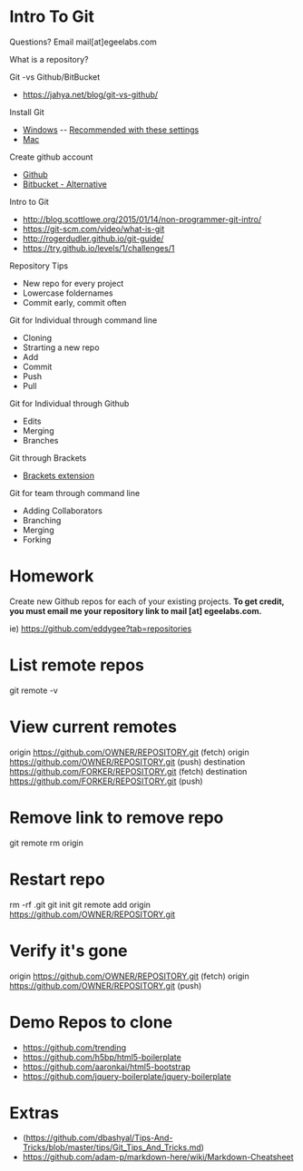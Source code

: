 # Intro To Git


Questions? Email mail[at]egeelabs.com

What is a repository?

Git -vs Github/BitBucket
- https://jahya.net/blog/git-vs-github/


Install Git
- [Windows](https://git-for-windows.github.io/)
-- [Recommended with these settings](https://raw.githubusercontent.com/zaggino/brackets-git/master/screenshots/gitInstall.png)
- [Mac](https://git-scm.com/download/mac)


Create github account
- [Github](https://github.com/)
- [Bitbucket - Alternative](https://bitbucket.org/)


Intro to Git

- http://blog.scottlowe.org/2015/01/14/non-programmer-git-intro/
- https://git-scm.com/video/what-is-git
- http://rogerdudler.github.io/git-guide/
- https://try.github.io/levels/1/challenges/1




Repository Tips
- New repo for every project
- Lowercase foldernames
- Commit early, commit often


Git for Individual through command line
- Cloning
- Strarting a new repo
- Add
- Commit
- Push
- Pull


Git for Individual through Github
- Edits
- Merging
- Branches


Git through Brackets
- [Brackets extension](https://github.com/zaggino/brackets-git)


Git for team through command line
- Adding Collaborators
- Branching
- Merging
- Forking


Homework
=======
Create new Github repos for each of your existing projects.
**To get credit, you must email me your repository link to mail [at] egeelabs.com.**

ie) https://github.com/eddygee?tab=repositories


List remote repos
=============
git remote -v


# View current remotes
origin  https://github.com/OWNER/REPOSITORY.git (fetch)
origin  https://github.com/OWNER/REPOSITORY.git (push)
destination  https://github.com/FORKER/REPOSITORY.git (fetch)
destination  https://github.com/FORKER/REPOSITORY.git (push)


Remove link to remove repo
=======================
git remote rm origin


# Restart repo
rm -rf .git
git init
git remote add origin https://github.com/OWNER/REPOSITORY.git


# Verify it's gone
origin  https://github.com/OWNER/REPOSITORY.git (fetch)
origin  https://github.com/OWNER/REPOSITORY.git (push)




Demo Repos to clone
===================
- https://github.com/trending
- https://github.com/h5bp/html5-boilerplate
- https://github.com/aaronkai/html5-bootstrap
- https://github.com/jquery-boilerplate/jquery-boilerplate



Extras
======
- (https://github.com/dbashyal/Tips-And-Tricks/blob/master/tips/Git_Tips_And_Tricks.md)
- https://github.com/adam-p/markdown-here/wiki/Markdown-Cheatsheet
